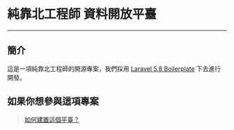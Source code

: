 # 純靠北工程師 資料開放平臺
---

## 簡介
這是一項純靠北工程師的開源專案，我們採用 [Laravel 5.8 Boilerplate](https://github.com/rappasoft/laravel-5-boilerplate) 下去進行開發。

## 如果你想參與這項專案
> [如何建置這個平臺？](https://github.com/Kantai235/kaobei.opendata/wiki/如何建置這個平臺？)
